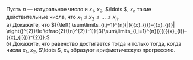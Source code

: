 Пусть $n$ — натуральное число и  ${{x}_{1}}$, ${{x}_{2}}$, $\ldots $, ${{x}_{n}}$ такие действительные числа, что ${{x}_{1}}\le {{x}_{2}}\le \ldots \le {{x}_{n}}$.
<br>а) Докажите, что ${{\left( \sum\limits_{i,j=1}^{n}{|}{{x}_{i}}-{{x}_{j}}| \right)}^{2}}\le \dfrac{2({{n}^{2}}-1)}{3}\sum\limits_{i,j=1}^{n}{{{({{x}_{i}}-{{x}_{j}})}^{2}}}.$ 
<br>б) Докажите, что равенство достигается тогда и только тогда, когда числа ${{x}_{1}}$, ${{x}_{2}}$, $\ldots $, ${{x}_{n}}$ образуют арифметическую прогрессию.